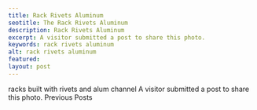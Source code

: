 ```yaml
---
title: Rack Rivets Aluminum
seotitle: The Rack Rivets Aluminum
description: Rack Rivets Aluminum
excerpt: A visitor submitted a post to share this photo.
keywords: rack rivets aluminum
alt: rack rivets aluminum
featured: 
layout: post
---
```

racks built with rivets and alum channel
A visitor submitted a post to share this photo.
Previous Posts
